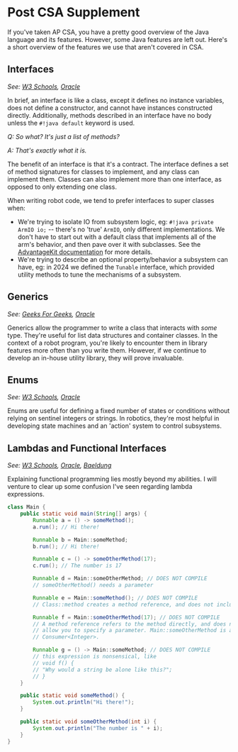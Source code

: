 
# Post CSA Supplement

If you've taken AP CSA, you have a pretty good overview of the Java language and its features. However, some Java features are left out. Here's a short overview of the features we use that aren't covered in CSA.

## Interfaces

_See: [W3 Schools](https://www.w3schools.com/java/java_interface.asp), [Oracle](https://docs.oracle.com/javase/tutorial/java/concepts/interface.html)_

In brief, an interface is like a class, except it defines no instance variables, does not define a constructor, and cannot have instances constructed directly. Additionally, methods described in an interface have no body unless the `#!java default` keyword is used.

_Q: So what? It's just a list of methods?_

_A: That's exactly what it is._

The benefit of an interface is that it's a contract. The interface defines a set of method signatures for classes to implement, and any class can implement them. Classes can also implement more than one interface, as opposed to only extending one class.

When writing robot code, we tend to prefer interfaces to super classes when:

- We're trying to isolate IO from subsystem logic, eg: `#!java private ArmIO io;` -- there's no 'true' `ArmIO`, only different implementations. We don't have to start out with a default class that implements all of the arm's behavior, and then pave over it with subclasses. See the [AdvantageKit documentation](https://github.com/Mechanical-Advantage/AdvantageKit/blob/main/docs/RECORDING-INPUTS.md) for more details.
- We're trying to describe an optional property/behavior a subsystem can have, eg: in 2024 we defined the `Tunable` interface, which provided utility methods to tune the mechanisms of a subsystem.

## Generics

_See: [Geeks For Geeks](https://www.geeksforgeeks.org/generics-in-java/), [Oracle](https://docs.oracle.com/javase/tutorial/java/generics/types.html)_

Generics allow the programmer to write a class that interacts with _some_ type. They're useful for list data structures and container classes. In the context of a robot program, you're likely to encounter them in library features more often than you write them. However, if we continue to develop an in-house utility library, they will prove invaluable.

## Enums

_See: [W3 Schools](https://www.w3schools.com/java/java_enums.asp), [Oracle](https://docs.oracle.com/javase/tutorial/java/javaOO/enum.html)_

Enums are useful for defining a fixed number of states or conditions without relying on sentinel integers or strings. In robotics, they're most helpful in developing state machines and an 'action' system to control subsystems.

## Lambdas and Functional Interfaces

_See: [W3 Schools](https://www.w3schools.com/java/java_lambda.asp), [Oracle](https://docs.oracle.com/javase/tutorial/java/javaOO/lambdaexpressions.html), [Baeldung](https://www.baeldung.com/java-8-lambda-expressions-tips)_

Explaining functional programming lies mostly beyond my abilities. I will venture to clear up some confusion I've seen regarding lambda expressions.

```java
class Main {
    public static void main(String[] args) {
        Runnable a = () -> someMethod();
        a.run(); // Hi there!

        Runnable b = Main::someMethod;
        b.run(); // Hi there!

        Runnable c = () -> someOtherMethod(17);
        c.run(); // The number is 17

        Runnable d = Main::someOtherMethod; // DOES NOT COMPILE
        // someOtherMethod() needs a parameter

        Runnable e = Main::someMethod(); // DOES NOT COMPILE
        // Class::method creates a method reference, and does not include '()'

        Runnable f = Main::someOtherMethod(17); // DOES NOT COMPILE
        // A method reference refers to the method directly, and does not
        // allow you to specify a parameter. Main::someOtherMethod is a valid
        // Consumer<Integer>.

        Runnable g = () -> Main::someMethod; // DOES NOT COMPILE
        // this expression is nonsensical, like
        // void f() {
        // "Why would a string be alone like this?";
        // }
    }

    public static void someMethod() {
        System.out.println("Hi there!");
    }

    public static void someOtherMethod(int i) {
        System.out.println("The number is " + i);
    }
}
```
